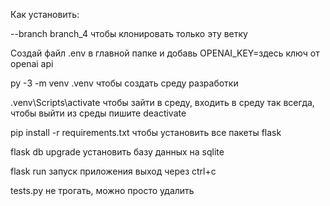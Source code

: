 Как установить:

 --branch branch_4    чтобы клонировать только эту ветку

Создай файл .env в главной папке и добавь OPENAI_KEY=здесь ключ от openai api

py -3 -m venv .venv   чтобы создать среду разработки

 .venv\Scripts\activate   чтобы зайти в среду, входить в среду так всегда,  чтобы выйти из среды пишите deactivate   
 
   pip install -r requirements.txt  чтобы установить все пакеты flask

 flask db upgrade установить базу данных на sqlite

  flask run   запуск приложения   выход через ctrl+c

tests.py не трогать, можно просто удалить
